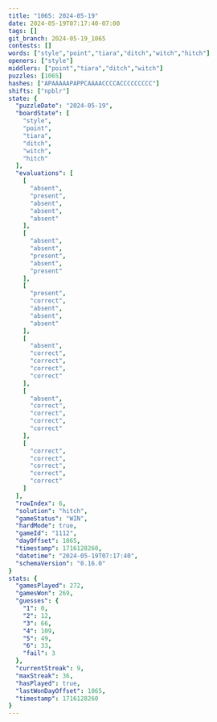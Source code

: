 ```yaml
---
title: "1065: 2024-05-19"
date: 2024-05-19T07:17:40-07:00
tags: []
git_branch: 2024-05-19_1065
contests: []
words: ["style","point","tiara","ditch","witch","hitch"]
openers: ["style"]
middlers: ["point","tiara","ditch","witch"]
puzzles: [1065]
hashes: ["APAAAAAPAPPCAAAACCCCACCCCCCCCC"]
shifts: ["npblr"]
state: {
  "puzzleDate": "2024-05-19",
  "boardState": [
    "style",
    "point",
    "tiara",
    "ditch",
    "witch",
    "hitch"
  ],
  "evaluations": [
    [
      "absent",
      "present",
      "absent",
      "absent",
      "absent"
    ],
    [
      "absent",
      "absent",
      "present",
      "absent",
      "present"
    ],
    [
      "present",
      "correct",
      "absent",
      "absent",
      "absent"
    ],
    [
      "absent",
      "correct",
      "correct",
      "correct",
      "correct"
    ],
    [
      "absent",
      "correct",
      "correct",
      "correct",
      "correct"
    ],
    [
      "correct",
      "correct",
      "correct",
      "correct",
      "correct"
    ]
  ],
  "rowIndex": 6,
  "solution": "hitch",
  "gameStatus": "WIN",
  "hardMode": true,
  "gameId": "1112",
  "dayOffset": 1065,
  "timestamp": 1716128260,
  "datetime": "2024-05-19T07:17:40",
  "schemaVersion": "0.16.0"
}
stats: {
  "gamesPlayed": 272,
  "gamesWon": 269,
  "guesses": {
    "1": 0,
    "2": 12,
    "3": 66,
    "4": 109,
    "5": 49,
    "6": 33,
    "fail": 3
  },
  "currentStreak": 9,
  "maxStreak": 36,
  "hasPlayed": true,
  "lastWonDayOffset": 1065,
  "timestamp": 1716128260
}
---
```

<!-- more -->
